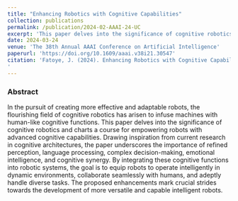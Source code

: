 ```yaml
---
title: "Enhancing Robotics with Cognitive Capabilities"
collection: publications
permalink: /publication/2024-02-AAAI-24-UC
excerpt: 'This paper delves into the significance of cognitive robotics and charts a course for empowering robots with advanced cognitive capabilities'
date: 2024-03-24
venue: 'The 38th Annual AAAI Conference on Artificial Intelligence'
paperurl: 'https://doi.org/10.1609/aaai.v38i21.30547'
citation: 'Fatoye, J. (2024). Enhancing Robotics with Cognitive Capabilities. <i> Proceedings of the AAAI Conference on Artificial Intelligence, 38(21), 23738-23739. <i/>
'
---
```



### Abstract 
In the pursuit of creating more effective and adaptable robots, 
the flourishing field of cognitive robotics has arisen to infuse 
machines with human-like cognitive functions. This paper 
delves into the significance of cognitive robotics and charts a 
course for empowering robots with advanced cognitive 
capabilities. Drawing inspiration from current research in 
cognitive architectures, the paper underscores the importance 
of refined perception, language processing, complex 
decision-making, emotional intelligence, and cognitive 
synergy. By integrating these cognitive functions into robotic 
systems, the goal is to equip robots to operate intelligently in 
dynamic environments, collaborate seamlessly with humans, 
and adeptly handle diverse tasks. The proposed 
enhancements mark crucial strides towards the development 
of more versatile and capable intelligent robots.
